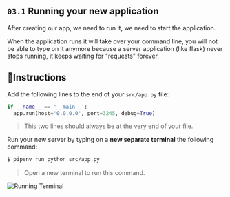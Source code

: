 ## `03.1` Running your new application

After creating our app, we need to run it, we need to start the application.

When the application runs it will take over your command line, you will not be able to type on it anymore because a server application (like flask) never stops running, it keeps waiting for "requests" forever.

## 📝Instructions

Add the following lines to the end of your `src/app.py` file:

```python
if __name__ == '__main__':
  app.run(host='0.0.0.0', port=3245, debug=True)
```

> This two lines should always be at the very end of your file.

Run your new server by typing on a **new separate terminal** the following command:

```bash
$ pipenv run python src/app.py
```

> Open a new terminal to run this command.

![Running Terminal](https://github.com/breatheco-de/python-flask-api-tutorial/blob/master/.breathecode/assets/running-flask-app.gif?raw=true)

